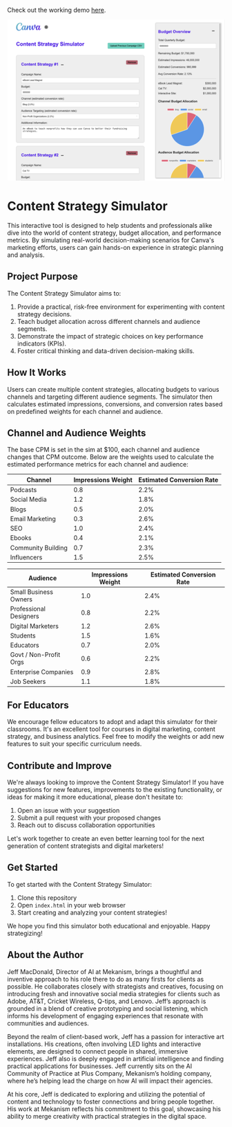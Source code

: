 Check out the working demo [here](https://welovejeff.github.io/ContentStratSim/).

![Sim Screenshot](https://github.com/welovejeff/ContentStratSim/blob/main/Screenshot.png?raw=true)

# Content Strategy Simulator

This interactive tool is designed to help students and professionals alike dive into the world of content strategy, budget allocation, and performance metrics. By simulating real-world decision-making scenarios for Canva's marketing efforts, users can gain hands-on experience in strategic planning and analysis.

## Project Purpose

The Content Strategy Simulator aims to:

1. Provide a practical, risk-free environment for experimenting with content strategy decisions.
2. Teach budget allocation across different channels and audience segments.
3. Demonstrate the impact of strategic choices on key performance indicators (KPIs).
4. Foster critical thinking and data-driven decision-making skills.

## How It Works

Users can create multiple content strategies, allocating budgets to various channels and targeting different audience segments. The simulator then calculates estimated impressions, conversions, and conversion rates based on predefined weights for each channel and audience.

## Channel and Audience Weights

The base CPM is set in the sim at $100, each channel and audience changes that CPM outcome. 
Below are the weights used to calculate the estimated performance metrics for each channel and audience:

| Channel               | Impressions Weight | Estimated Conversion Rate |
|-----------------------|---------------------|---------------------------|
| Podcasts              | 0.8                 | 2.2%                      |
| Social Media          | 1.2                 | 1.8%                      |
| Blogs                 | 0.5                 | 2.0%                      |
| Email Marketing       | 0.3                 | 2.6%                      |
| SEO                   | 1.0                 | 2.4%                      |
| Ebooks                | 0.4                 | 2.1%                      |
| Community Building    | 0.7                 | 2.3%                      |
| Influencers           | 1.5                 | 2.5%                      |

| Audience              | Impressions Weight | Estimated Conversion Rate |
|-----------------------|---------------------|---------------------------|
| Small Business Owners | 1.0                 | 2.4%                      |
| Professional Designers| 0.8                 | 2.2%                      |
| Digital Marketers     | 1.2                 | 2.6%                      |
| Students              | 1.5                 | 1.6%                      |
| Educators             | 0.7                 | 2.0%                      |
| Govt / Non-Profit Orgs| 0.6                 | 2.2%                      |
| Enterprise Companies  | 0.9                 | 2.8%                      |
| Job Seekers           | 1.1                 | 1.8%                      |

## For Educators

We encourage fellow educators to adopt and adapt this simulator for their classrooms. It's an excellent tool for courses in digital marketing, content strategy, and business analytics. Feel free to modify the weights or add new features to suit your specific curriculum needs.

## Contribute and Improve

We're always looking to improve the Content Strategy Simulator! If you have suggestions for new features, improvements to the existing functionality, or ideas for making it more educational, please don't hesitate to:

1. Open an issue with your suggestion
2. Submit a pull request with your proposed changes
3. Reach out to discuss collaboration opportunities

Let's work together to create an even better learning tool for the next generation of content strategists and digital marketers!

## Get Started

To get started with the Content Strategy Simulator:

1. Clone this repository
2. Open `index.html` in your web browser
3. Start creating and analyzing your content strategies!

We hope you find this simulator both educational and enjoyable. Happy strategizing!

## About the Author

Jeff MacDonald, Director of AI at Mekanism, brings a thoughtful and inventive approach to his role there to do as many firsts for clients as possible. He collaborates closely with strategists and creatives, focusing on introducing fresh and innovative social media strategies for clients such as Adobe, AT&T, Cricket Wireless, Q-tips, and Lenovo. Jeff’s approach is grounded in a blend of creative prototyping and social listening, which informs his development of engaging experiences that resonate with communities and audiences.

Beyond the realm of client-based work, Jeff has a passion for interactive art installations. His creations, often involving LED lights and interactive elements, are designed to connect people in shared, immersive experiences. Jeff also is deeply engaged in artificial intelligence and finding practical applications for businesses. Jeff currently sits on the AI Community of Practice at Plus Company, Mekanism’s holding company, where he’s helping lead the charge on how AI will impact their agencies.

At his core, Jeff is dedicated to exploring and utilizing the potential of content and technology to foster connections and bring people together. His work at Mekanism reflects his commitment to this goal, showcasing his ability to merge creativity with practical strategies in the digital space.
